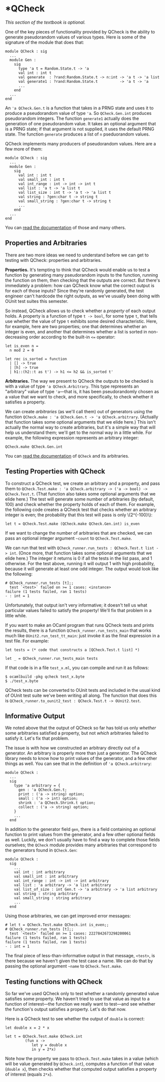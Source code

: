 # \*QCheck

*This section of the textbook is optional.*

One of the key pieces of functionality provided by QCheck is the ability
to generate pseudorandom values of various types.  Here is some of the
signature of the module that does that:
```
module QCheck : sig
  ...
  module Gen : 
	sig
	  type 'a t = Random.State.t -> 'a
	  val int : int t
	  val generate  : ?rand:Random.State.t -> n:int -> 'a t -> 'a list
	  val generate1 : ?rand:Random.State.t          -> 'a t -> 'a
	  ...
	end
  ...
end
```
An `'a QCheck.Gen.t` is a function that takes in a PRNG state and uses
it to produce a pseudorandom value of type `'a`.  So `QCheck.Gen.int`
produces pseudorandom integers. The function `generate1`
actually does the generation of one pseudorandom value.  It takes an
optional argument that is a PRNG state; if that argument is not
supplied, it uses the default PRNG state.  The function `generate`
produces a list of `n` pseduorandom values.

QCheck implements many producers of pseudorandom values.  Here are a few more of them:
```
module QCheck : sig
  ...
  module Gen : 
	sig
	  val int : int t
	  val small_int : int t
	  val int_range : int -> int -> int t
	  val list : 'a t -> 'a list t
	  val list_size : int t -> 'a t -> 'a list t
	  val string : ?gen:char t -> string t
	  val small_string : ?gen:char t -> string t
	  ...
	end
  ...
end
```
You can [read the documentation][qcheck.gen] of those and many others.

[qcheck.gen]: http://cedeela.fr/~simon/software/qcheck/QCheck.Gen.html

## Properties and Arbitraries

There are two more ideas we need to understand before we can get to testing with
QCheck:  properties and arbitraries.

**Properties.**
It's tempting to think that QCheck would enable us to test a function by
generating many pseudorandom inputs to the function, running the
function on them, then checking that the outputs are correct.  But
there's immediately a problem: how can QCheck know what the correct
output is for each of those inputs?  Since they're randomly generated,
the test engineer can't hardcode the right outputs, as we've usually
been doing with OUnit test suites this semester.

So instead, QCheck allows us to check whether a *property* of each
output holds.  A property is a function of type `t -> bool`, for some
type `t`, that tells use whether the value of type `t` exhibits some
desired characteristic. Here, for example, here are two properties; one
that determines whether an integer is even, and another that determines
whether a list is sorted in non-decreasing order according to the
built-in `<=` operator:
```
let is_even n = 
  n mod 2 = 0

let rec is_sorted = function
  | [] -> true
  | [h] -> true
  | h1::(h2::t as t') -> h1 <= h2 && is_sorted t'
```

**Arbitraries.**
The way we present to QCheck the outputs to be checked is with a value
of type `'a QCheck.Arbitrary`.  This type represents an "arbitrary"
value of type `'a`&mdash;that is, it has been pseudorandomly chosen as a
value that we want to check, and more specifically, to check whether it
satisfies a property.

We can create *arbitraries* (as we'll call them) out of generators using
the function `QCheck.make : 'a QCheck.Gen.t -> 'a QCheck.arbitrary`.
(Actually that function takes some optional arguments that we elide
here.) This isn't actually the normal way to create arbitraries, but
it's a simple way that will help us understand them; we'll get to the
normal way in a little while.  For example, the following expression
represents an arbitrary integer:
```
QCheck.make QCheck.Gen.int
```

You can [read the documentation][qcheck] of `QCheck` and its arbitraries.

[qcheck]: http://cedeela.fr/~simon/software/qcheck/QCheck.html

## Testing Properties with QCheck

To construct a QCheck test, we create an arbitrary and a property, and
pass them to `QCheck.Test.make : 'a QCheck.arbitrary -> ('a -> bool) ->
QCheck.Test.t`. (That function also takes some optional arguments that
we elide here.) The test will generate some number of arbitraries (by
default, 100) and check whether the property holds of each of them. For
example, the following code creates a QCheck test that checks whether an
arbitrary integer is even; the probability that this test will pass
is only \\(2^{-100}\\):
```
let t = QCheck.Test.make (QCheck.make QCheck.Gen.int) is_even
```
If we want to change the number of arbitraries that are checked, we can
pass an optional integer argument `~count` to `QCheck.Test.make`.

We can run that test with `QCheck_runner.run_tests : QCheck.Test.t list -> int`.
(Once more, that function takes some optional arguments that we elide here.)
The integer it returns is 0 if all the tests in the list pass, and 1 otherwise.
For the test above, running it will output 1 with high probability,
because it will generate at least one odd integer.  The output would look
like the following:
```
# QCheck_runner.run_tests [t];;
  test `<test>` failed on >= 1 cases: <instance>                                                                                                                 failure (1 tests failed, ran 1 tests)                                           
- : int = 1
```
Unfortunately, that output isn't very informative; it doesn't tell us what particular
values failed to satisfy the property!  We'll fix that problem in a little while.

If you want to make an OCaml program that runs QCheck tests and prints
the results, there is a function `QCheck_runner.run_tests_main` that works
much like `OUnit2.run_test_tt_main`:  just invoke it as the final
expression in a test file.  For example:
```
let tests = (* code that constructs a [QCheck.Test.t list] *)

let _ = QCheck_runner.run_tests_main tests
```
If that code is in a file `test_x.ml`, you can compile and run it as follows:
```
$ ocamlbuild -pkg qcheck test_x.byte
$ ./test_x.byte
```

QCheck tests can be converted to OUnit tests and included in the usual kind
of OUnit test suite we've been writing all along.  The function
that does this is `QCheck_runner.to_ounit2_test : QCheck.Test.t -> OUnit2.test`.

## Informative Output

We noted above that the output of QCheck so far has told us only *whether*
some arbitraries satisfied a property, but not *which* arbitraries failed
to satisfy it.  Let's fix that problem.

The issue is with how we constructed an arbitrary directly out of a generator.
An arbitrary is properly more than just a generator.  The QCheck library needs 
to know how to print values of the generator, and a few other things as well.
You can see that in the definition of `'a QCheck.arbitrary`:
```
module QCheck :
  ...
  sig 
	type 'a arbitrary = {
	  gen : 'a QCheck.Gen.t;
	  print : ('a -> string) option;                                                
	  small : ('a -> int) option;
	  shrink : 'a QCheck.Shrink.t option;
	  collect : ('a -> string) option;
	}
	...
  end
```
In addition to the generator field `gen`, there is a field containing an optional
function to print values from the generator, and a few other optional fields as well.
Luckily, we don't usually have to find a way to complete those fields ourselves;
the `QCheck` module provides many arbitraries that correspond to the generators
found in `QCheck.Gen`:
```
module QCheck :
  sig
    ...
	val int : int arbitrary
	val small_int : int arbitrary
	val int_range : int -> int -> int arbitrary
	val list : 'a arbitrary -> 'a list arbitrary
	val list_of_size : int Gen.t -> 'a arbitrary -> 'a list arbitrary
	val string : string arbitrary
	val small_string : string arbitrary
    ...
  end
```
Using those arbitraries, we can get improved error messages:
```
# let t = QCheck.Test.make QCheck.int is_even;;
# QCheck_runner.run_tests [t];;
  test `<test>` failed on >= 1 cases: 2227842673298200061                                                                                                        
failure (1 tests failed, ran 1 tests)                                                                                                               failure (1 tests failed, ran 1 tests)                                           
- : int = 1
```

The final piece of less-than-informative output in that message, `<test>`,
is there because we haven't given the test case a name.  We can do that
by passing the optional argument `~name` to `QCheck.Test.make`.

## Testing functions with QCheck

So far we've used QCheck only to test whether a randomly generated value
satisfies some property.  We haven't tried to use that value as input
to a function of interest&mdash;the function we really want to test&mdash;and
see whether the function's output satisfies a property.  Let's do that now.

Here is a QCheck test to see whether the output of `double` is correct:
```
let double x = 2 * x

let t = QCheck.Test.make QCheck.int
         (fun x ->
            let y = double x
            in y = 2*x)
```

Note how the property we pass to `QCheck.Test.make` takes in a value (which 
will be value generated by `QCheck.int`), computes a function of that value
(`double x`), then checks whether that computed output satisfies a property
of interest (equals `2*x`).

